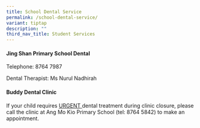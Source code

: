 ```yaml
---
title: School Dental Service
permalink: /school-dental-service/
variant: tiptap
description: ""
third_nav_title: Student Services
---
```

<h4><strong>Jing Shan Primary School Dental</strong></h4>
<p></p>
<p>Telephone: 8764 7987</p>
<p>Dental Therapist: Ms Nurul Nadhirah</p>
<p></p>
<h4><strong>Buddy Dental Clinic</strong></h4>
<p></p>
<p>If your child requires <u>URGENT </u>dental treatment during clinic closure,
please call the clinic at Ang Mo Kio Primary School (tel: 8764 5842) to
make an appointment.
<br>
</p>
